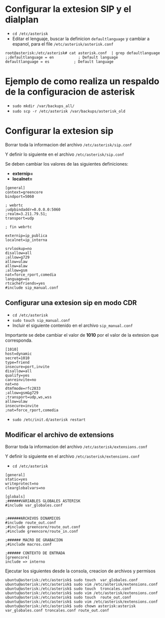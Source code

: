 # Configurar la extesion SIP y el dialplan
* `cd /etc/asterisk`
* Editar el lenguaje, buscar la definicion `defaultlanguage` y cambiar a espanol, para el file `/etc/asterisk/asterisk.conf`

```
root@asterisk:/etc/asterisk# cat asterisk.conf  | grep defaultlanguage
;;defaultlanguage = en           ; Default language
defaultlanguage = es           ; Default language
```
# Ejemplo de como realiza un respaldo de la configuracion de asterisk

* `sudo mkdir /var/backups_all/`
* `sudo scp -r /etc/asterisk /var/backups/asterisk_old`

# Configurar la extesion sip

Borrar toda la informacion del archivo `/etc/asterisk/sip.conf`

Y definir lo siguiente en el archivo `/etc/asterisk/sip.conf`

Se deben cambiar los valores de las siguientes definiciones:

* **externip=**
* **localnet=**

```
[general]
context=greencore
bindport=5060

; webrtc
;udpbindaddr=0.0.0.0:5060
;realm=3.211.79.51;
transport=udp

; fin webrtc

externip=ip_publica
localnet=ip_interna

srvlookup=no
disallow=all
;allow=g729
allow=ulaw
allow=alaw
;allow=gsm
nat=force_rport,comedia
language=es
rtcachefriends=yes
#include sip_manual.conf
```

## Configurar una extesion sip en modo CDR
* `cd /etc/asterisk`
* `sudo touch sip_manual.conf`
* Incluir el siguiente contenido en el archivo `sip_manual.conf`

Importante se debe cambiar el valor de **1010** por el valor de la extesion que corresponda. 

```
[1010]
host=dynamic
secret=1010
type=friend
insecure=port,invite
disallow=all
qualify=yes
canreinvite=no
nat=no
dtmfmode=rfc2833
;allow=gsm&g729
;transport=udp,ws,wss
allow=ulaw
insecure=invite
;nat=force_rport,comedia
```
* `sudo /etc/init.d/asterisk restart`

## Modificar el archivo de extensions

Borrar toda la informacion del archivo `/etc/asterisk/extensions.conf`

Y definir lo siguiente en el archivo `/etc/asterisk/extensions.conf`

* `cd /etc/asterisk`

```
[general]
static=yes
writeprotect=no
clearglobalvars=no

[globals]
;######VARIABLES GLOBALES ASTERISK
#include var_globales.conf


;######ARCHIVOS DINAMICOS
#include route_out.conf
;#include greencore/route_out.conf
;#include greencore/route_in.conf

;###### MACRO DE GRABACION
;#include macros.conf

;###### CONTEXTO DE ENTRADA
[greencore]
include => interno
```
Ejecutar los siguientes desde la consola, creacion de archivos y permisos

```
ubuntu@asterisk:/etc/asterisk$ sudo touch  var_globales.conf
ubuntu@asterisk:/etc/asterisk$ sudo vim /etc/asterisk/extensions.conf 
ubuntu@asterisk:/etc/asterisk$ sudo touch  troncales.conf
ubuntu@asterisk:/etc/asterisk$ sudo vim /etc/asterisk/extensions.conf 
ubuntu@asterisk:/etc/asterisk$ sudo touch  route_out.conf
ubuntu@asterisk:/etc/asterisk$ sudo vim /etc/asterisk/extensions.conf
ubuntu@asterisk:/etc/asterisk$ sudo chown asterisk:asterisk var_globales.conf troncales.conf route_out.conf
```







